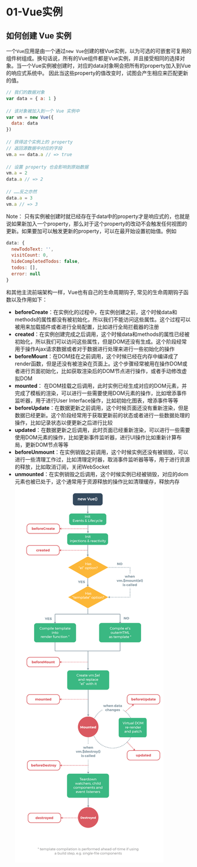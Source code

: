 # 01-Vue实例

## 如何创建 Vue 实例
一个`Vue`应用是由一个通过`new Vue`创建的根Vue实例，以为可选的可嵌套可复用的组件树组成。换句话说，所有的Vue组件都是Vue实例，并且接受相同的选择对象。当一个Vue实例被创建时，对应的data对象啊会把所有的property加入到Vue的响应式系统中。 因此当这些property的值改变时，试图会产生相应来匹配更新的值。
```js
// 我们的数据对象
var data = { a: 1 }

// 该对象被加入到一个 Vue 实例中
var vm = new Vue({
  data: data
})

// 获得这个实例上的 property
// 返回源数据中对应的字段
vm.a == data.a // => true

// 设置 property 也会影响到原始数据
vm.a = 2
data.a // => 2

// ……反之亦然
data.a = 3
vm.a // => 3
```
Note： 只有实例被创建时就已经存在于data中的property才是响应式的，也就是说如果新加入一个property，那么对于这个property的改动不会触发任何视图的更新。如果要加可以触发更新的property，可以在最开始设置初始值。例如

```js
data: {
  newTodoText: '',
  visitCount: 0,
  hideCompletedTodos: false,
  todos: [],
  error: null
}
```

和其他主流前端架构一样，Vue也有自己的生命周期钩子, 常见的生命周期钩子函数以及作用如下：
- **beforeCreate**：在实例化的过程中，在实例创建之前，这个时候data和methods的属性都没有被初始化，所以我们不能访问这些属性。这个过程可以被用来加载插件或者进行全局配置，比如进行全局拦截器的注册
- **created**：在实例创建完成之后调用，这个时候data和methods的属性已经被初始化，所以我们可以访问这些属性，但是DOM还没有生成。这个阶段经常用于操作Ajax请求数据或者对于数据进行处理来进行一些初始化的操作
- **beforeMount**：在DOM挂在之前调用，这个时候已经在内存中编译成了render函数，但是还没有被渲染在页面上。这个步骤经常被用在操作DOM或者进行页面初始化，比如获取渲染后的DOM节点进行操作，或者手动修改虚拟DOM
- **mounted**： 在DOM挂载之后调用，此时实例已经生成对应的DOM元素，并完成了模板的渲染，可以进行一些需要使用DOM元素的操作，比如增添事件监听器，用于进行User Interface操作，比如初始化图表，增添事件等等
- **beforeUpdate**：在数据更新之前调用，这个时候页面还没有重新渲染，但是数据已经更新。这个阶段经常用于获取更新前的状态或者进行一些数据处理的操作，比如记录状态以便更新之后进行比较
- **updated**：在数据更新之后调用，此时页面已经重新渲染，可以进行一些需要使用DOM元素的操作，比如更新事件监听器，进行UI操作比如重新计算布局，更新DOM节点等等
- **beforeUnmount**：在实例销毁之前调用，这个时候实例还没有被销毁，可以进行一些清理工作过，比如清理定时器，取消事件监听器等等，用于进行资源的释放，比如取消订阅，关闭WebSocket
- **unmounted**：在实例销毁之后调用，这个时候实例已经被销毁，对应的dom元素也被已处于，这个通常用于资源释放的操作比如清理缓存，释放内存
![lifeCycleHook](./images/lifecycle.png)
